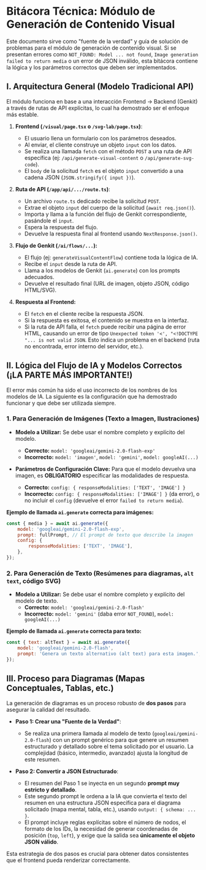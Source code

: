 # Bitácora Técnica: Módulo de Generación de Contenido Visual

Este documento sirve como "fuente de la verdad" y guía de solución de problemas para el módulo de generación de contenido visual. Si se presentan errores como `NOT_FOUND: Model ... not found`, `Image generation failed to return media` o un error de JSON inválido, esta bitácora contiene la lógica y los parámetros correctos que deben ser implementados.

## I. Arquitectura General (Modelo Tradicional API)

El módulo funciona en base a una interacción Frontend -> Backend (Genkit) a través de rutas de API explícitas, lo cual ha demostrado ser el enfoque más estable.

1.  **Frontend (`/visual/page.tsx` o `/svg-lab/page.tsx`)**:
    *   El usuario llena un formulario con los parámetros deseados.
    *   Al enviar, el cliente construye un objeto `input` con los datos.
    *   Se realiza una llamada `fetch` con el método `POST` a una ruta de API específica (ej: `/api/generate-visual-content` o `/api/generate-svg-code`).
    *   El `body` de la solicitud `fetch` es el objeto `input` convertido a una cadena JSON (`JSON.stringify({ input })`).

2.  **Ruta de API (`/app/api/.../route.ts`)**:
    *   Un archivo `route.ts` dedicado recibe la solicitud `POST`.
    *   Extrae el objeto `input` del cuerpo de la solicitud (`await req.json()`).
    *   Importa y llama a la función del flujo de Genkit correspondiente, pasándole el `input`.
    *   Espera la respuesta del flujo.
    *   Devuelve la respuesta final al frontend usando `NextResponse.json()`.

3.  **Flujo de Genkit (`/ai/flows/...`):**
    *   El flujo (ej: `generateVisualContentFlow`) contiene toda la lógica de IA.
    *   Recibe el `input` desde la ruta de API.
    *   Llama a los modelos de Genkit (`ai.generate`) con los prompts adecuados.
    *   Devuelve el resultado final (URL de imagen, objeto JSON, código HTML/SVG).

4.  **Respuesta al Frontend:**
    *   El `fetch` en el cliente recibe la respuesta JSON.
    *   Si la respuesta es exitosa, el contenido se muestra en la interfaz.
    *   Si la ruta de API falla, el `fetch` puede recibir una página de error HTML, causando un error de tipo `Unexpected token '<', "<!DOCTYPE "... is not valid JSON`. Esto indica un problema en el backend (ruta no encontrada, error interno del servidor, etc.).

## II. Lógica del Flujo de IA y Modelos Correctos (¡LA PARTE MÁS IMPORTANTE!)

El error más común ha sido el uso incorrecto de los nombres de los modelos de IA. La siguiente es la configuración que ha demostrado funcionar y que debe ser utilizada siempre.

### 1. Para Generación de Imágenes (Texto a Imagen, Ilustraciones)

- **Modelo a Utilizar:** Se debe usar el nombre completo y explícito del modelo.
  - **Correcto:** `model: 'googleai/gemini-2.0-flash-exp'`
  - **Incorrecto:** `model: 'imagen'`, `model: 'gemini'`, `model: googleAI(...)`

- **Parámetros de Configuración Clave:** Para que el modelo devuelva una imagen, es **OBLIGATORIO** especificar las modalidades de respuesta.
  - **Correcto:** `config: { responseModalities: ['TEXT', 'IMAGE'] }`
  - **Incorrecto:** `config: { responseModalities: ['IMAGE'] }` (da error), o no incluir el `config` (devuelve el error `failed to return media`).

**Ejemplo de llamada `ai.generate` correcta para imágenes:**
```javascript
const { media } = await ai.generate({
    model: 'googleai/gemini-2.0-flash-exp',
    prompt: fullPrompt, // El prompt de texto que describe la imagen
    config: {
        responseModalities: ['TEXT', 'IMAGE'],
    },
});
```

### 2. Para Generación de Texto (Resúmenes para diagramas, `alt text`, código SVG)

- **Modelo a Utilizar:** Se debe usar el nombre completo y explícito del modelo de texto.
  - **Correcto:** `model: 'googleai/gemini-2.0-flash'`
  - **Incorrecto:** `model: 'gemini'` (daba error `NOT_FOUND`), `model: googleAI(...)`

**Ejemplo de llamada `ai.generate` correcta para texto:**
```javascript
const { text: altText } = await ai.generate({
    model: 'googleai/gemini-2.0-flash',
    prompt: 'Genera un texto alternativo (alt text) para esta imagen.',
});
```

## III. Proceso para Diagramas (Mapas Conceptuales, Tablas, etc.)

La generación de diagramas es un proceso robusto de **dos pasos** para asegurar la calidad del resultado.

- **Paso 1: Crear una "Fuente de la Verdad"**:
  - Se realiza una primera llamada al modelo de texto (`googleai/gemini-2.0-flash`) con un prompt genérico para que genere un resumen estructurado y detallado sobre el tema solicitado por el usuario. La complejidad (básico, intermedio, avanzado) ajusta la longitud de este resumen.

- **Paso 2: Convertir a JSON Estructurado**:
  - El resumen del Paso 1 se inyecta en un segundo **prompt muy estricto y detallado**.
  - Este segundo prompt le ordena a la IA que convierta el texto del resumen en una estructura JSON específica para el diagrama solicitado (mapa mental, tabla, etc.), usando `output: { schema: ... }`.
  - El prompt incluye reglas explícitas sobre el número de nodos, el formato de los IDs, la necesidad de generar coordenadas de posición (`top`, `left`), y exige que la salida sea **únicamente el objeto JSON válido**.

Esta estrategia de dos pasos es crucial para obtener datos consistentes que el frontend pueda renderizar correctamente.
